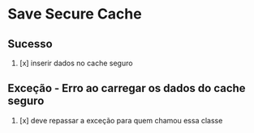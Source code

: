 # Save Secure Cache 

## Sucesso

1. [x] inserir dados no cache seguro

## Exceção  -  Erro ao carregar os dados do cache seguro

1. [x] deve repassar a exceção para quem chamou essa classe